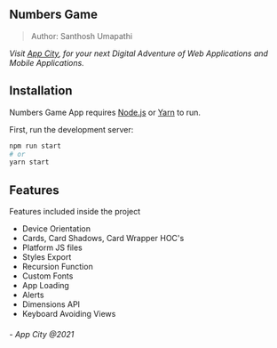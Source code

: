 ## Numbers Game

> Author: Santhosh Umapathi

_Visit [App City](https://app-city.co), for your next Digital Adventure of Web Applications and Mobile Applications._

## Installation

Numbers Game App requires [Node.js](https://nodejs.org/) or [Yarn](https://yarnpkg.com/) to run.

First, run the development server:

```bash
npm run start
# or
yarn start
```

## Features

Features included inside the project

- Device Orientation
- Cards, Card Shadows, Card Wrapper HOC's
- Platform JS files
- Styles Export
- Recursion Function
- Custom Fonts
- App Loading
- Alerts
- Dimensions API
- Keyboard Avoiding Views

###### - App City @2021
